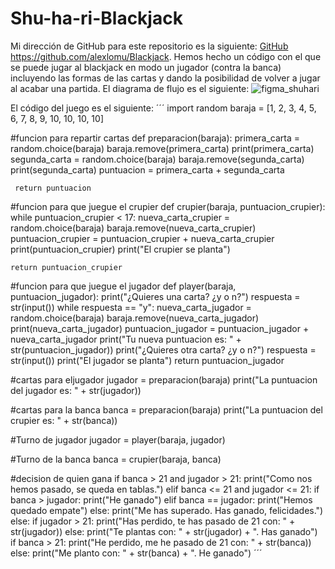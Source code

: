 # Shu-ha-ri-Blackjack
 Mi dirección de GitHub para este repositorio es la siguiente: [GitHub](https://github.com/alexlomu/Blackjack)
 https://github.com/alexlomu/Blackjack.
 Hemos hecho un código con el que se puede jugar al blackjack en modo un jugador (contra la banca) incluyendo las formas de las cartas y dando la posibilidad de volver a jugar al acabar una partida.
 El diagrama de flujo es el siguiente:
 ![figma_shuhari](https://user-images.githubusercontent.com/91721507/143012617-cad8c7fc-a5b5-4e31-9318-30b64887b235.JPG)

El código del juego es el siguiente:
´´´
 import random
 baraja = [1, 2, 3, 4, 5, 6, 7, 8, 9, 10, 10, 10, 10]

 #funcion para repartir cartas
 def preparacion(baraja):
     primera_carta = random.choice(baraja)
     baraja.remove(primera_carta)
     print(primera_carta)
     segunda_carta = random.choice(baraja)
     baraja.remove(segunda_carta)
     print(segunda_carta)
     puntuacion = primera_carta + segunda_carta
    
     return puntuacion

#funcion para que juegue el crupier
def crupier(baraja, puntuacion_crupier):
    while puntuacion_crupier < 17:
        nueva_carta_crupier = random.choice(baraja)
        baraja.remove(nueva_carta_crupier)
        puntuacion_crupier = puntuacion_crupier + nueva_carta_crupier
        print(puntuacion_crupier)
    print("El crupier se planta")

    return puntuacion_crupier

#funcion para que juegue el jugador
def player(baraja, puntuacion_jugador):
    print("¿Quieres una carta? ¿y o n?")
    respuesta = str(input())
    while respuesta == "y":
        nueva_carta_jugador = random.choice(baraja)
        baraja.remove(nueva_carta_jugador)
        print(nueva_carta_jugador)
        puntuacion_jugador = puntuacion_jugador + nueva_carta_jugador
        print("Tu nueva puntuacion es: " + str(puntuacion_jugador))
        print("¿Quieres otra carta? ¿y o n?")
        respuesta = str(input())
    print("El jugador se planta")
    return puntuacion_jugador

#cartas para eljugador
jugador = preparacion(baraja)
print("La puntuacion del jugador es: " + str(jugador))

#cartas para la banca
banca = preparacion(baraja)
print("La puntuacion del crupier es: " + str(banca))

#Turno de jugador
jugador = player(baraja, jugador)

#Turno de la banca
banca = crupier(baraja, banca)

#decision de quien gana
if banca > 21 and jugador > 21:
    print("Como nos hemos pasado, se queda en tablas.")
elif banca <= 21 and jugador <= 21:
    if banca > jugador:
        print("He ganado")
    elif banca == jugador:
        print("Hemos quedado empate")
    else:
        print("Me has superado. Has ganado, felicidades.")
else:
    if jugador > 21:
        print("Has perdido, te has pasado de 21 con: " + str(jugador))
    else:
        print("Te plantas con: " + str(jugador) + ". Has ganado")
    if banca > 21:
        print("He perdido, me he pasado de 21 con: " + str(banca))
    else:
        print("Me planto con: " + str(banca) + ". He ganado")
´´´
